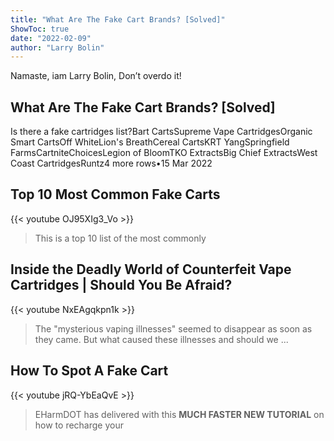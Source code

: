 ```yaml
---
title: "What Are The Fake Cart Brands? [Solved]"
ShowToc: true 
date: "2022-02-09"
author: "Larry Bolin" 
---
```


Namaste, iam Larry Bolin, Don’t overdo it!
## What Are The Fake Cart Brands? [Solved]
Is there a fake cartridges list?Bart CartsSupreme Vape CartridgesOrganic Smart CartsOff WhiteLion's BreathCereal CartsKRT YangSpringfield FarmsCartniteChoicesLegion of BloomTKO ExtractsBig Chief ExtractsWest Coast CartridgesRuntz4 more rows•15 Mar 2022

## Top 10 Most Common Fake Carts
{{< youtube OJ95XIg3_Vo >}}
>This is a top 10 list of the most commonly 

## Inside the Deadly World of Counterfeit Vape Cartridges | Should You Be Afraid?
{{< youtube NxEAgqkpn1k >}}
>The "mysterious vaping illnesses" seemed to disappear as soon as they came. But what caused these illnesses and should we ...

## How To Spot A Fake Cart
{{< youtube jRQ-YbEaQvE >}}
>EHarmDOT has delivered with this **MUCH FASTER NEW TUTORIAL** on how to recharge your 

